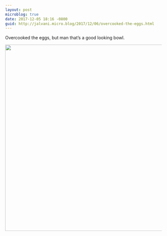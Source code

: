```yaml
---
layout: post
microblog: true
date: 2017-12-05 18:16 -0800
guid: http://jalvani.micro.blog/2017/12/06/overcooked-the-eggs.html
---
```

Overcooked the eggs, but man that’s a good looking bowl. 

<img src="http://micro.jehanalvani.com/uploads/2017/2981ed0f7e.jpg" width="599" height="600" />
